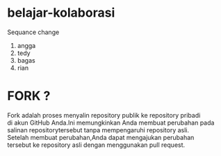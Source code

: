 # belajar-kolaborasi

Sequance change
1. angga
2. tedy
3. bagas
4. rian

# FORK ?<br>
Fork adalah proses menyalin repository publik ke repository pribadi<br>
di akun GitHub Anda.Ini memungkinkan Anda membuat perubahan pada<br>
salinan repositorytersebut tanpa mempengaruhi repository asli.<br>
Setelah membuat perubahan,Anda dapat mengajukan perubahan<br>
tersebut ke repository asli dengan menggunakan pull request.<br>
